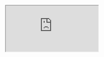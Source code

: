 
<figure class="youtube-embed">
  <iframe src="https://www.youtube.com/embed/INVALID_ID" allowfullscreen></iframe>
</figure>

